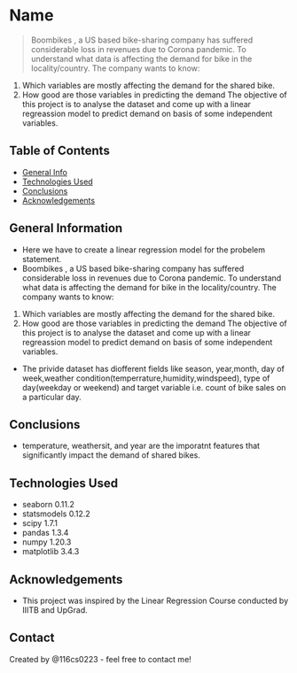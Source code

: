 #  Name
> Boombikes , a US based bike-sharing company has suffered considerable loss in revenues due to Corona pandemic. To understand what data is affecting the demand for bike in the locality/country. The company wants to know:
1. Which variables are mostly affecting the demand for the shared bike.
2. How good are those variables in predicting the demand
The objective of this project is to analyse the dataset and come up with a linear regreassion model to predict demand on basis of some independent variables.


## Table of Contents
* [General Info](#general-information)
* [Technologies Used](#technologies-used) 
* [Conclusions](#conclusions)
* [Acknowledgements](#acknowledgements)

<!-- You can include any other section that is pertinent to your problem -->

## General Information
- Here we have to create a linear regression model for the probelem statement.
- Boombikes , a US based bike-sharing company has suffered considerable loss in revenues due to Corona pandemic. To understand what data is affecting the demand for bike in the locality/country. The company wants to know:
1. Which variables are mostly affecting the demand for the shared bike.
2. How good are those variables in predicting the demand
The objective of this project is to analyse the dataset and come up with a linear regreassion model to predict demand on basis of some independent variables.

- The privide dataset has diofferent fields like season, year,month, day of week,weather condition(temperrature,humidity,windspeed), type of day(weekday or weekend) and  target variable i.e. count of bike sales on a particular day.

<!-- You don't have to answer all the questions - just the ones relevant to your project. -->

## Conclusions

- temperature, weathersit, and year are the imporatnt features that significantly impact the demand of shared bikes.

<!-- You don't have to answer all the questions - just the ones relevant to your project. -->


## Technologies Used

- seaborn 0.11.2
- statsmodels 0.12.2
- scipy 1.7.1
- pandas 1.3.4
- numpy 1.20.3
- matplotlib 3.4.3

<!-- As the libraries versions keep on changing, it is recommended to mention the version of library used in this project -->

## Acknowledgements
- This project was inspired by the Linear Regression Course conducted by IIITB and UpGrad.  



## Contact
Created by @116cs0223 - feel free to contact me!


<!-- Optional -->
<!-- ## License -->
<!-- This project is open source and available under the [... License](). -->

<!-- You don't have to include all sections - just the one's relevant to your project -->